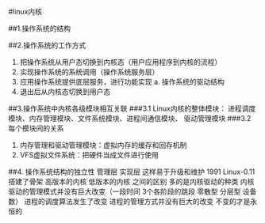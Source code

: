 #linux内核

##1.操作系统的结构

##2.操作系统的工作方式
1. 把操作系统从用户态切换到内核态（用户应用程序到内核的流程）
2. 实现操作系统的系统调用（操作系统服务层）
3. 应用操作系统提供底层服务，进行功能实现
	a. 操作系统的驱动结构
4. 退出后从内核态切换到用户态

##3.操作系统中内核各级模块相互关联
###3.1 Linux内核的整体模块：
进程调度模块、内存管理模块、文件系统模块、进程间通信模块、
驱动管理模块
###3.2 每个模块间的关系
1. 内存管理和驱动管理模块：虚拟内存的缓存和回存机制
2. VFS虚拟文件系统：把硬件当成文件进行使用

##4. 操作系统结构的独立性
管理层
实现层
这样易于升级和维护	1991 Linux-0.11搭建了骨架
高版本的内核
低版本的内核	之间的区别
多的是内核驱动的种类		内核驱动的管理模式并没有巨大改变（一段时间 3个各阶段的跳段 零散型 分层型 设备数）
进程的调度算法发生了改变	进程的管理方式并没有巨大的改变
不变的才是永恒的

